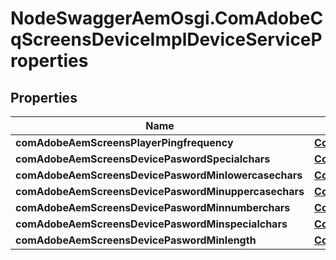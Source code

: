 # NodeSwaggerAemOsgi.ComAdobeCqScreensDeviceImplDeviceServiceProperties

## Properties
Name | Type | Description | Notes
------------ | ------------- | ------------- | -------------
**comAdobeAemScreensPlayerPingfrequency** | [**ConfigNodePropertyInteger**](ConfigNodePropertyInteger.md) |  | [optional] 
**comAdobeAemScreensDevicePaswordSpecialchars** | [**ConfigNodePropertyString**](ConfigNodePropertyString.md) |  | [optional] 
**comAdobeAemScreensDevicePaswordMinlowercasechars** | [**ConfigNodePropertyInteger**](ConfigNodePropertyInteger.md) |  | [optional] 
**comAdobeAemScreensDevicePaswordMinuppercasechars** | [**ConfigNodePropertyInteger**](ConfigNodePropertyInteger.md) |  | [optional] 
**comAdobeAemScreensDevicePaswordMinnumberchars** | [**ConfigNodePropertyInteger**](ConfigNodePropertyInteger.md) |  | [optional] 
**comAdobeAemScreensDevicePaswordMinspecialchars** | [**ConfigNodePropertyInteger**](ConfigNodePropertyInteger.md) |  | [optional] 
**comAdobeAemScreensDevicePaswordMinlength** | [**ConfigNodePropertyInteger**](ConfigNodePropertyInteger.md) |  | [optional] 


